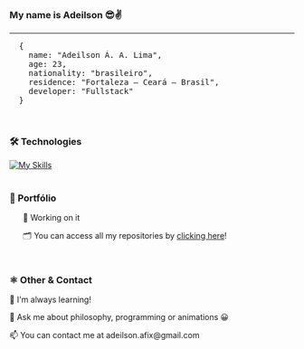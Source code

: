 <h3>My name is Adeilson 😎✌️</h3>
<hr />
<pre>
  {
    name: "Adeilson Á. A. Lima",
    age: 23,
    nationality: "brasileiro",
    residence: "Fortaleza — Ceará — Brasil",
    developer: "Fullstack"
  }
</pre>
<br />
<h3>🛠 Technologies</h3>

[![My
Skills](https://skillicons.dev/icons?i=html,css,bootstrap,js,jquery,nodejs,express,ts,react,electron,mongodb,docker,php,mysql,wordpress,git,flutter,dart&perline=8)](https://skillicons.dev)
<br />
<br />
<h3>🔗 Portfólio</h3>
<ul>
  <p>👷 Working on it</p>
  <p>🗂️ You can access all my repositories by <a href="https://github.com/adeilsonaalima?tab=repositories&q=&type=&language=&sort=name">clicking here</a>!</p>
</ul>
<br />
<h3>⚛️ Other & Contact</h3>
<p>🧠 I'm always learning!</p>
<p>💬 Ask me about philosophy, programming or animations 😀</p>
<p>📫 You can contact me at adeilson.afix@gmail.com</p>
<br />
